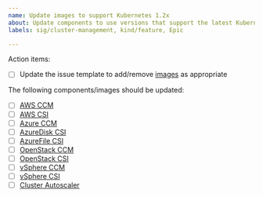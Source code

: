 ```yaml
---
name: Update images to support Kubernetes 1.2x
about: Update components to use versions that support the latest Kubernetes release
labels: sig/cluster-management, kind/feature, Epic

---
```


<!--
This issue template is supposed to be used a starting point and is mostly like
NOT up-to-date!

You should first check images.go file and update the list below as appropriate.
https://github.com/kubermatic/kubeone/blob/master/pkg/templates/images/images.go
-->

Action items:

- [ ] Update the issue template to add/remove [images](https://github.com/kubermatic/kubeone/blob/master/pkg/templates/images/images.go) as appropriate

The following components/images should be updated:

- [ ] [AWS CCM](https://github.com/kubernetes/cloud-provider-aws)
- [ ] [AWS CSI](https://github.com/kubernetes-sigs/aws-ebs-csi-driver)
- [ ] [Azure CCM](https://github.com/kubernetes-sigs/cloud-provider-azure)
- [ ] [AzureDisk CSI](https://github.com/kubernetes-sigs/azuredisk-csi-driver)
- [ ] [AzureFile CSI](https://github.com/kubernetes-sigs/azurefile-csi-driver)
- [ ] [OpenStack CCM](https://github.com/kubernetes/cloud-provider-openstack)
- [ ] [OpenStack CSI](https://github.com/kubernetes/cloud-provider-openstack)
- [ ] [vSphere CCM](https://github.com/kubernetes/cloud-provider-vsphere)
- [ ] [vSphere CSI](https://github.com/kubernetes-sigs/vsphere-csi-driver)
- [ ] [Cluster Autoscaler](https://github.com/kubernetes/autoscaler)
